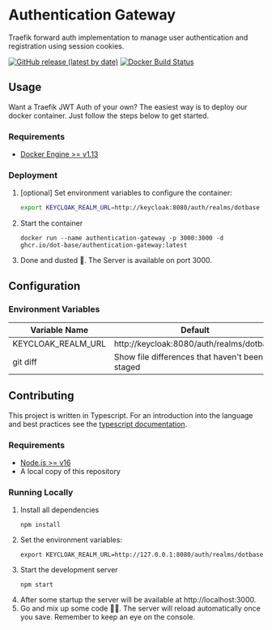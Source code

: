 # Authentication Gateway
Traefik forward auth implementation to manage user authentication and registration using session cookies.

[![GitHub release (latest by date)](https://img.shields.io/github/v/release/dot-base/authentication-gateway)](https://github.com/dot-base/authentication-gateway/releases)
[![Docker Build Status](https://img.shields.io/badge/We%20love-Docker-blue?style=flat&logo=Docker)](https://github.com/orgs/dot-base/packages)


## Usage

Want a Traefik JWT Auth of your own? The easiest way is to deploy our docker container. Just follow the steps below to get started.


### Requirements
- [Docker Engine >= v1.13](https://www.docker.com/get-started)

### Deployment
1. [optional] Set environment variables to configure the container:
    ```sh
    export KEYCLOAK_REALM_URL=http://keycloak:8080/auth/realms/dotbase
    ```
1. Start the container
    ```
    docker run --name authentication-gateway -p 3000:3000 -d ghcr.io/dot-base/authentication-gateway:latest
    ```
1. Done and dusted 🎉. The Server is available on port 3000.


## Configuration

### Environment Variables

| Variable Name | Default |
| --- | --- |
| KEYCLOAK_REALM_URL | http://keycloak:8080/auth/realms/dotbase |
| git diff | Show file differences that haven't been staged |


## Contributing

This project is written in Typescript. For an introduction into the language and best practices see the [typescript documentation](https://www.typescriptlang.org/docs/home.html).

### Requirements
- [Node.js >= v16](https://nodejs.org/en/)
- A local copy of this repository

### Running Locally
1. Install all dependencies
    ```
    npm install
    ```
1. Set the environment variables:
    ```
    export KEYCLOAK_REALM_URL=http://127.0.0.1:8080/auth/realms/dotbase
    ```
1. Start the development server
    ```
    npm start
    ```
1. After some startup the server will be available at http://localhost:3000.
1. Go and mix up some code 👩‍💻. The server will reload automatically once you save. Remember to keep an eye on the console.


